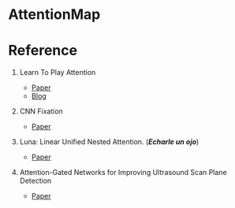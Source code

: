 # AttentionMap 

# Reference
1. Learn To Play Attention
    * [Paper](https://arxiv.org/pdf/1804.02391.pdf)
    * [Blog](https://towardsdatascience.com/learn-to-pay-attention-trainable-visual-attention-in-cnns-87e2869f89f1)

1. CNN Fixation
    * [Paper](https://arxiv.org/abs/1708.06670)

1. Luna: Linear Unified Nested Attention. (***Echarle un ojo***)
    * [Paper](https://arxiv.org/pdf/2106.01540.pdf)

1. Attention-Gated Networks for Improving Ultrasound Scan Plane Detection
    * [Paper](https://openreview.net/pdf?id=BJtn7-3sM)